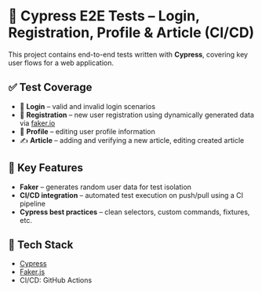 # 🧪 Cypress E2E Tests – Login, Registration, Profile & Article (CI/CD)

This project contains end-to-end tests written with **Cypress**, covering key user flows for a web application.

## ✅ Test Coverage

- 🔐 **Login** – valid and invalid login scenarios  
- 📝 **Registration** – new user registration using dynamically generated data via [faker.io](https://fakerjs.dev/)  
- 👤 **Profile** – editing user profile information  
- ✍️ **Article** – adding and verifying a new article, editing created article

## 🧱 Key Features

- **Faker** – generates random user data for test isolation  
- **CI/CD integration** – automated test execution on push/pull using a CI pipeline  
- **Cypress best practices** – clean selectors, custom commands, fixtures, etc.

## 🚀 Tech Stack

- [Cypress](https://www.cypress.io/)  
- [Faker.js](https://fakerjs.dev/)  
- CI/CD: GitHub Actions
